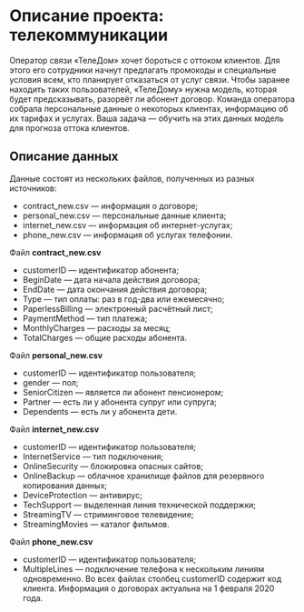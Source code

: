# Описание проекта: телекоммуникации
Оператор связи «ТелеДом» хочет бороться с оттоком клиентов. Для этого его сотрудники начнут предлагать промокоды и специальные условия всем, кто планирует отказаться от услуг связи. Чтобы заранее находить таких пользователей, «ТелеДому» нужна модель, которая будет предсказывать, разорвёт ли абонент договор. Команда оператора собрала персональные данные о некоторых клиентах, информацию об их тарифах и услугах. Ваша задача — обучить на этих данных модель для прогноза оттока клиентов.
## Описание данных
 Данные состоят из нескольких файлов, полученных из разных источников:
* contract_new.csv — информация о договоре;
* personal_new.csv — персональные данные клиента;
* internet_new.csv — информация об интернет-услугах;
* phone_new.csv — информация об услугах телефонии.

Файл **contract_new.csv** 
* customerID — идентификатор абонента;
* BeginDate — дата начала действия договора;
* EndDate — дата окончания действия договора;
* Type — тип оплаты: раз в год-два или ежемесячно;
* PaperlessBilling — электронный расчётный лист;
* PaymentMethod — тип платежа;
* MonthlyCharges — расходы за месяц;
* TotalCharges — общие расходы абонента.

Файл **personal_new.csv**
* customerID — идентификатор пользователя;
* gender — пол;
* SeniorCitizen — является ли абонент пенсионером;
* Partner — есть ли у абонента супруг или супруга;
* Dependents — есть ли у абонента дети.

Файл **internet_new.csv**
* customerID — идентификатор пользователя;
* InternetService — тип подключения;
* OnlineSecurity — блокировка опасных сайтов;
* OnlineBackup — облачное хранилище файлов для резервного копирования данных;
* DeviceProtection — антивирус;
* TechSupport — выделенная линия технической поддержки;
* StreamingTV — стриминговое телевидение;
* StreamingMovies — каталог фильмов. 

Файл **phone_new.csv**
* customerID — идентификатор пользователя;
* MultipleLines — подключение телефона к нескольким линиям одновременно.
Во всех файлах столбец customerID содержит код клиента. Информация о договорах актуальна на 1 февраля 2020 года.